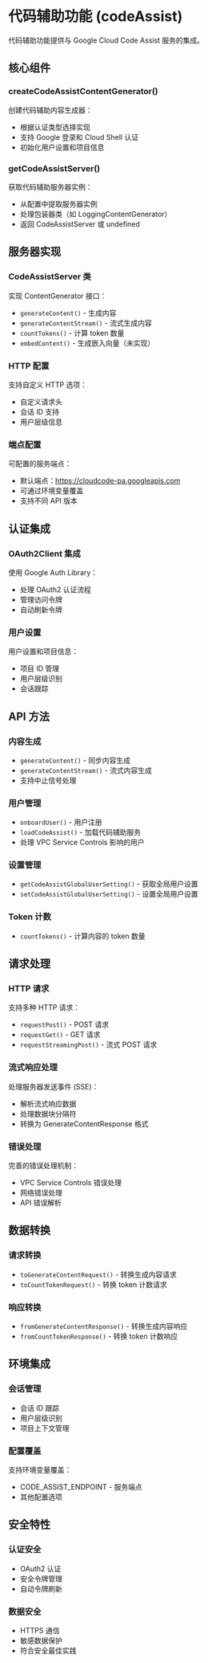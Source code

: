 # 代码辅助功能 (codeAssist)

代码辅助功能提供与 Google Cloud Code Assist 服务的集成。

## 核心组件

### createCodeAssistContentGenerator()
创建代码辅助内容生成器：
- 根据认证类型选择实现
- 支持 Google 登录和 Cloud Shell 认证
- 初始化用户设置和项目信息

### getCodeAssistServer()
获取代码辅助服务器实例：
- 从配置中提取服务器实例
- 处理包装器类（如 LoggingContentGenerator）
- 返回 CodeAssistServer 或 undefined

## 服务器实现

### CodeAssistServer 类
实现 ContentGenerator 接口：
- `generateContent()` - 生成内容
- `generateContentStream()` - 流式生成内容
- `countTokens()` - 计算 token 数量
- `embedContent()` - 生成嵌入向量（未实现）

### HTTP 配置
支持自定义 HTTP 选项：
- 自定义请求头
- 会话 ID 支持
- 用户层级信息

### 端点配置
可配置的服务端点：
- 默认端点：https://cloudcode-pa.googleapis.com
- 可通过环境变量覆盖
- 支持不同 API 版本

## 认证集成

### OAuth2Client 集成
使用 Google Auth Library：
- 处理 OAuth2 认证流程
- 管理访问令牌
- 自动刷新令牌

### 用户设置
用户设置和项目信息：
- 项目 ID 管理
- 用户层级识别
- 会话跟踪

## API 方法

### 内容生成
- `generateContent()` - 同步内容生成
- `generateContentStream()` - 流式内容生成
- 支持中止信号处理

### 用户管理
- `onboardUser()` - 用户注册
- `loadCodeAssist()` - 加载代码辅助服务
- 处理 VPC Service Controls 影响的用户

### 设置管理
- `getCodeAssistGlobalUserSetting()` - 获取全局用户设置
- `setCodeAssistGlobalUserSetting()` - 设置全局用户设置

### Token 计数
- `countTokens()` - 计算内容的 token 数量

## 请求处理

### HTTP 请求
支持多种 HTTP 请求：
- `requestPost()` - POST 请求
- `requestGet()` - GET 请求
- `requestStreamingPost()` - 流式 POST 请求

### 流式响应处理
处理服务器发送事件 (SSE)：
- 解析流式响应数据
- 处理数据块分隔符
- 转换为 GenerateContentResponse 格式

### 错误处理
完善的错误处理机制：
- VPC Service Controls 错误处理
- 网络错误处理
- API 错误解析

## 数据转换

### 请求转换
- `toGenerateContentRequest()` - 转换生成内容请求
- `toCountTokenRequest()` - 转换 token 计数请求

### 响应转换
- `fromGenerateContentResponse()` - 转换生成内容响应
- `fromCountTokenResponse()` - 转换 token 计数响应

## 环境集成

### 会话管理
- 会话 ID 跟踪
- 用户层级识别
- 项目上下文管理

### 配置覆盖
支持环境变量覆盖：
- CODE_ASSIST_ENDPOINT - 服务端点
- 其他配置选项

## 安全特性

### 认证安全
- OAuth2 认证
- 安全令牌管理
- 自动令牌刷新

### 数据安全
- HTTPS 通信
- 敏感数据保护
- 符合安全最佳实践